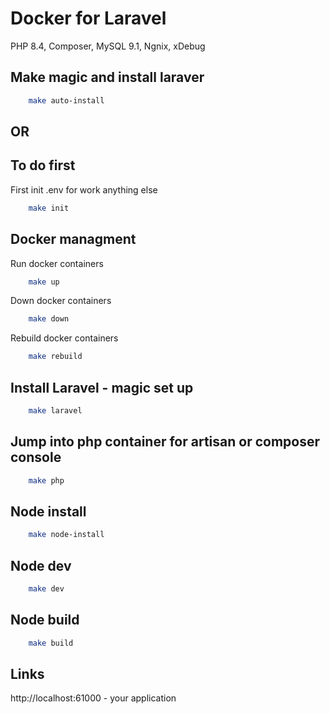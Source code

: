 # Docker for Laravel
PHP 8.4, Composer, MySQL 9.1, Ngnix, xDebug 

## Make magic and install laraver
```` bash
    make auto-install
````

## OR

## To do first

First init .env for work anything else
```` bash
    make init
````

## Docker managment

Run docker containers
```` bash
    make up
````

Down docker containers
```` bash
    make down
````

Rebuild docker containers
```` bash
    make rebuild
````

## Install Laravel - magic set up
```` bash
    make laravel
````

## Jump into php container for artisan or composer console
```` bash
    make php
````

## Node install
```` bash
    make node-install
````

## Node dev
```` bash
    make dev
````

## Node build
```` bash
    make build
````


 
## Links
http://localhost:61000 - your application